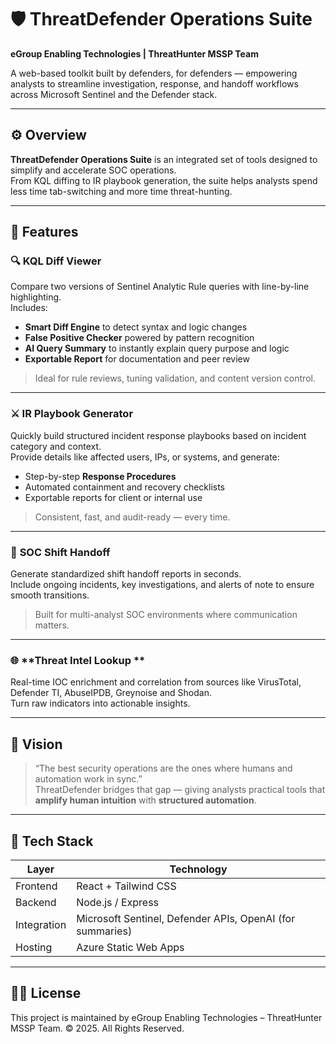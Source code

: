 # 🛡️ ThreatDefender Operations Suite  
**eGroup Enabling Technologies | ThreatHunter MSSP Team**

A web-based toolkit built by defenders, for defenders — empowering analysts to streamline investigation, response, and handoff workflows across Microsoft Sentinel and the Defender stack.

---

## ⚙️ Overview

**ThreatDefender Operations Suite** is an integrated set of tools designed to simplify and accelerate SOC operations.  
From KQL diffing to IR playbook generation, the suite helps analysts spend less time tab-switching and more time threat-hunting.

---

## 🚀 Features

### 🔍 **KQL Diff Viewer**
Compare two versions of Sentinel Analytic Rule queries with line-by-line highlighting.  
Includes:
- **Smart Diff Engine** to detect syntax and logic changes  
- **False Positive Checker** powered by pattern recognition  
- **AI Query Summary** to instantly explain query purpose and logic  
- **Exportable Report** for documentation and peer review  

> Ideal for rule reviews, tuning validation, and content version control.

---

### ⚔️ **IR Playbook Generator**
Quickly build structured incident response playbooks based on incident category and context.  
Provide details like affected users, IPs, or systems, and generate:
- Step-by-step **Response Procedures**
- Automated containment and recovery checklists
- Exportable reports for client or internal use  

> Consistent, fast, and audit-ready — every time.

---

### 🔄 **SOC Shift Handoff**
Generate standardized shift handoff reports in seconds.  
Include ongoing incidents, key investigations, and alerts of note to ensure smooth transitions.  

> Built for multi-analyst SOC environments where communication matters.

---

### 🌐 **Threat Intel Lookup **
Real-time IOC enrichment and correlation from sources like VirusTotal, Defender TI, AbuseIPDB, Greynoise and Shodan.  
Turn raw indicators into actionable insights.

---

## 🧠 Vision

> “The best security operations are the ones where humans and automation work in sync.”  
ThreatDefender bridges that gap — giving analysts practical tools that **amplify human intuition** with **structured automation**.

---

## 🧩 Tech Stack

| Layer | Technology |
|-------|-------------|
| Frontend | React + Tailwind CSS |
| Backend | Node.js / Express |
| Integration | Microsoft Sentinel, Defender APIs, OpenAI (for summaries) |
| Hosting | Azure Static Web Apps |

---

## 🧑‍💻 License

This project is maintained by eGroup Enabling Technologies – ThreatHunter MSSP Team.
© 2025. All Rights Reserved.
